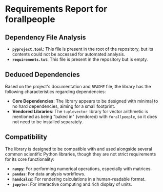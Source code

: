 # Requirements Report for forallpeople

## Dependency File Analysis

- **`pyproject.toml`**: This file is present in the root of the repository, but its contents could not be accessed for automated analysis.
- **`requirements.txt`**: This file is present in the repository but is empty.

## Deduced Dependencies

Based on the project's documentation and `README` file, the library has the following characteristics regarding dependencies:

- **Core Dependencies**: The library appears to be designed with minimal to no hard dependencies, aiming for a small footprint.
- **Vendored Libraries**: The `tuplevector` library for vector arithmetic is mentioned as being "baked in" (vendored) with `forallpeople`, so it does not need to be installed separately.

## Compatibility

The library is designed to be compatible with and used alongside several common scientific Python libraries, though they are not strict requirements for its core functionality:

- **`numpy`**: For performing numerical operations, especially with matrices.
- **`pandas`**: For data analysis workflows.
- **`handcalcs`**: For rendering calculations in a human-readable format.
- **`jupyter`**: For interactive computing and rich display of units.